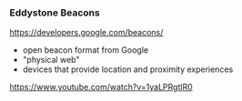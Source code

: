 ### Eddystone Beacons

https://developers.google.com/beacons/

- open beacon format from Google
- "physical web"
- devices that provide location and proximity experiences

https://www.youtube.com/watch?v=1yaLPRgtlR0
